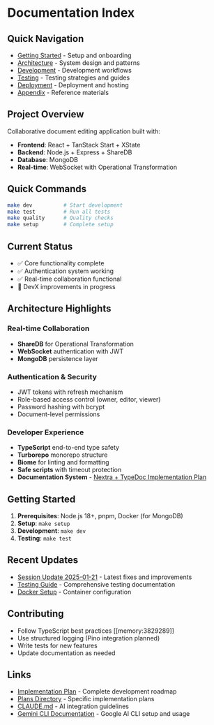 # Documentation Index

## Quick Navigation

- [Getting Started](01_getting-started/00_INDEX.md) - Setup and onboarding
- [Architecture](02_architecture/00_INDEX.md) - System design and patterns
- [Development](03_development/00_INDEX.md) - Development workflows
- [Testing](04_testing/00_INDEX.md) - Testing strategies and guides
- [Deployment](05_deployment/00_INDEX.md) - Deployment and hosting
- [Appendix](99_appendix/00_INDEX.md) - Reference materials

## Project Overview

Collaborative document editing application built with:

- **Frontend**: React + TanStack Start + XState
- **Backend**: Node.js + Express + ShareDB
- **Database**: MongoDB
- **Real-time**: WebSocket with Operational Transformation

## Quick Commands

```bash
make dev          # Start development
make test         # Run all tests
make quality      # Quality checks
make setup        # Complete setup
```

## Current Status

- ✅ Core functionality complete
- ✅ Authentication system working
- ✅ Real-time collaboration functional
- 🔄 DevX improvements in progress

## Architecture Highlights

### Real-time Collaboration

- **ShareDB** for Operational Transformation
- **WebSocket** authentication with JWT
- **MongoDB** persistence layer

### Authentication & Security

- JWT tokens with refresh mechanism
- Role-based access control (owner, editor, viewer)
- Password hashing with bcrypt
- Document-level permissions

### Developer Experience

- **TypeScript** end-to-end type safety
- **Turborepo** monorepo structure
- **Biome** for linting and formatting
- **Safe scripts** with timeout protection
- **Documentation System** - [Nextra + TypeDoc Implementation Plan](03_development/documentation-system-implementation.md)

## Getting Started

1. **Prerequisites**: Node.js 18+, pnpm, Docker (for MongoDB)
2. **Setup**: `make setup`
3. **Development**: `make dev`
4. **Testing**: `make test`

## Recent Updates

- [Session Update 2025-01-21](99_appendix/session-updates/2025-01-21.md) - Latest fixes and improvements
- [Testing Guide](04_testing/testing-guide.md) - Comprehensive testing documentation
- [Docker Setup](05_deployment/docker-setup.md) - Container configuration

## Contributing

- Follow TypeScript best practices [[memory:3829289]]
- Use structured logging (Pino integration planned)
- Write tests for new features
- Update documentation as needed

## Links

- [Implementation Plan](../implementation-plan.md) - Complete development roadmap
- [Plans Directory](../plans/) - Specific implementation plans
- [CLAUDE.md](../CLAUDE.md) - AI integration guidelines
- [Gemini CLI Documentation](99_appendix/gemini-cli.md) - Google AI CLI setup and usage
